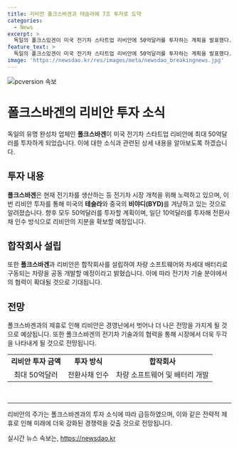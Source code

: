 ```yaml
---
title: 리비안 폴크스바겐과 테슬라에 7조 투자로 도약
categories:
  - News
excerpt: >
  독일의 폴크스밌겐이 미국 전기차 스타트업 리비안에 50억달러를 투자하는 계획을 발표했다. 이로써 폴크스바겐은 테슬라와 BYD와의 경쟁에서 리비안을 이용해 전기차 시장에 진출하려는 포석으로 보인다. 현재 리비안은 흑자전환에 실패한 상태이지만, 폴크스바겐과의 제휴를 통해 경영난을 벗어날 전망이다. 이에 따라 주가는 하락했었지만, 폴크스바겐과의 제휴 소식에 상승세를 보였다. (문장: 148자)
feature_text: >
  독일의 폴크스밌겐이 미국 전기차 스타트업 리비안에 50억달러를 투자하는 계획을 발표했다. 이로써 폴크스바겐은 테슬라와 BYD와의 경쟁에서 리비안을 이용해 전기차 시장에 진출하려는 포석으로 보인다. 현재 리비안은 흑자전환에 실패한 상태이지만, 폴크스바겐과의 제휴를 통해 경영난을 벗어날 전망이다. 이에 따라 주가는 하락했었지만, 폴크스바겐과의 제휴 소식에 상승세를 보였다. (문장: 148자)
image: 'https://newsdao.kr/res/images/meta/newsdao_breakingnews.jpg'
---
```


<p><img src="https://newsdao.kr/res/images/meta/newsdao_breakingnews.jpg" alt="pcversion 속보" /></p>

<h1 data-ke-size="size26"><b>폴크스바겐</b>의 리비안 투자 소식</h1>

<p data-ke-size="size16">독일의 유명 완성차 업체인 <b>폴크스바겐</b>이 미국 전기차 스타트업 리비안에 최대 50억달러를 투자하게 되었습니다. 이에 대한 소식과 관련된 상세 내용을 알아보도록 하겠습니다.</p>

<h2 data-ke-size="size24"><b>투자 내용</b></h2>

<p data-ke-size="size16"><b>폴크스바겐</b>은 현재 전기차를 생산하는 등 전기차 시장 개척을 위해 노력하고 있으며, 이번 리비안 투자를 통해 미국의 <b>테슬라</b>와 중국의 <b>비야디(BYD)</b>를 겨냥하고 있는 것으로 알려졌습니다. 향후 모두 50억달러를 투자할 계획이며, 일단 10억달러를 투자해 전환사채 인수 방식으로 리비안의 지분을 확보할 예정입니다.</p>

<h2 data-ke-size="size24"><b>합작회사 설립</b></h2>

<p data-ke-size="size16">또한 <b>폴크스바겐</b>과 리비안은 합작회사를 설립하여 차량 소프트웨어와 차세대 배터리로 구동되는 차량을 공동 개발할 예정이라고 밝혔습니다. 이에 따라 전기차 기술 분야에서의 협력이 확대될 것으로 기대됩니다.</p>

<h2 data-ke-size="size24">전망</h2>

<p data-ke-size="size16">폴크스바겐과의 제휴로 인해 리비안은 경영난에서 벗어나 더 나은 전망을 가지게 될 것으로 예상됩니다. 또한 폴크스바겐의 전기차 기술과의 협력을 통해 시장에서 더욱 두각을 나타내게 될 것으로 전망됩니다.</p>

<table>
    <tbody>
        <tr>
            <td style="text-align: center; height: 17px;"><b>리비안 투자 금액</b></td>
            <td style="text-align: center; height: 17px;"><b>투자 방식</b></td>
            <td style="text-align: center; height: 17px;"><b>합작회사</b></td>
        </tr>
        <tr>
            <td style="text-align: center; height: 17px;">최대 50억달러</td>
            <td style="text-align: center; height: 17px;">전환사채 인수</td>
            <td style="text-align: center; height: 17px;">차량 소프트웨어 및 배터리 개발</td>
        </tr>
    </tbody>
</table>

<p data-ke-size="size16">&nbsp;</p>

<hr>

<p data-ke-size="size16">리비안의 주가는 폴크스바겐과의 투자 소식에 따라 급등하였으며, 이와 같은 전략적 제휴로 인해 미래에 더욱 강화된 경쟁력을 갖출 것으로 전망됩니다.</p>
실시간 뉴스 속보는, <a href="https://newsdao.kr" rel="dofollow">https://newsdao.kr</a>


